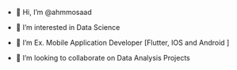 - 👋 Hi, I’m @ahmmosaad
- 👀 I’m interested in Data Science
- 🌱 I’m Ex. Mobile Application Developer [Flutter, IOS and Android ]
- 💞️ I’m looking to collaborate on Data Analysis Projects

  [1.1]: http://i.imgur.com/tXSoThF.png (twitter icon with padding)

       


<!---
ahmmosaad/ahmmosaad is a ✨ special ✨ repository because its `README.md` (this file) appears on your GitHub profile.
You can click the Preview link to take a look at your changes.
--->
